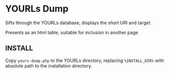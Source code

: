 YOURLs Dump
===========

Sifts through the YOURLs database, displays the short URI and target.

Presents as an html table, suitable for inclusion in another page


INSTALL
-------

Copy `yours-dump.php` to the YOURLs directory, replacing `%INSTALL_DIR%` with
absolute path to the installation directory.
